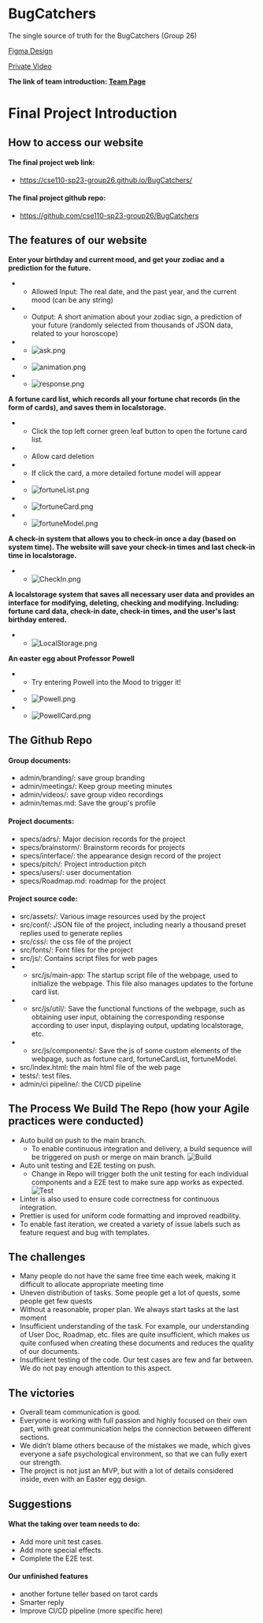 # BugCatchers

The single source of truth for the BugCatchers (Group 26)

[Figma Design](https://www.figma.com/file/WOioqNs8ss0M2m7pKVkoD7/Website-Design)

[Private Video](https://youtu.be/jjGzjkZ-KXE)

**The link of team introduction: [Team Page](https://github.com/cse110-sp23-group26/BugCatchers/blob/main/admin/team.md)**

# Final Project Introduction

## How to access our website
#### The final project web link:
- https://cse110-sp23-group26.github.io/BugCatchers/

#### The final project github repo:
- https://github.com/cse110-sp23-group26/BugCatchers

## The features of our website
**Enter your birthday and current mood, and get your zodiac and a prediction for the future.**
- - Allowed Input:  The real date, and the past year, and the current mood (can be any string)
- - Output: A short animation about your zodiac sign, a prediction of your future (randomly selected from thousands of JSON data, related to your horoscope)
- - ![ask.png](https://img1.imgtp.com/2023/06/14/ZbFS1zkg.png)
- - ![animation.png](https://img1.imgtp.com/2023/06/14/yYfD1v7X.png)
- - ![response.png](https://img1.imgtp.com/2023/06/14/dNFmhmSB.png)


**A fortune card list, which records all your fortune chat records (in the form of cards), and saves them in localstorage.**
- - Click the top left corner green leaf button to open the fortune card list.
- - Allow card deletion
- - If click the card, a more detailed fortune model will appear
- - ![fortuneList.png](https://img1.imgtp.com/2023/06/14/Q3IVerH9.png)
- - ![fortuneCard.png](https://img1.imgtp.com/2023/06/14/fQvgCeBh.png)
- - ![fortuneModel.png](https://img1.imgtp.com/2023/06/14/NMcJA79C.png)


**A check-in system that allows you to check-in once a day (based on system time). The website will save your check-in times and last check-in time in localstorage.**
- - ![CheckIn.png](https://img1.imgtp.com/2023/06/14/GGTx8j0f.png)


**A localstorage system that saves all necessary user data and provides an interface for modifying, deleting, checking and modifying. Including: fortune card data, check-in date, check-in times, and the user's last birthday entered.**
- - ![LocalStorage.png](https://img1.imgtp.com/2023/06/14/N3VwmykU.png)


**An easter egg about Professor Powell**
- - Try entering Powell into the Mood to trigger it!
- - ![Powell.png](https://img1.imgtp.com/2023/06/14/fmZpCR1v.png)
- - ![PowellCard.png](https://img1.imgtp.com/2023/06/14/f4xvzX98.png)


## The Github Repo

#### Group documents:
- admin/branding/: save group branding
- admin/meetings/: Keep group meeting minutes
- admin/videos/: save group video recordings
- admin/temas.md: Save the group's profile

#### Project documents:
- specs/adrs/: Major decision records for the project
- specs/brainstorm/: Brainstorm records for projects
- specs/interface/: the appearance design record of the project
- specs/pitch/: Project introduction pitch
- specs/users/: user documentation
- specs/Roadmap.md: roadmap for the project

#### Project source code:
- src/assets/: Various image resources used by the project
- src/conf/: JSON file of the project, including nearly a thousand preset replies used to generate replies
- src/css/: the css file of the project
- src/fonts/: Font files for the project
- src/js/: Contains script files for web pages
- - src/js/main-app: The startup script file of the webpage, used to initialize the webpage. This file also manages updates to the fortune card list.
- - src/js/util/: Save the functional functions of the webpage, such as obtaining user input, obtaining the corresponding response according to user input, displaying output, updating localstorage, etc.
- - src/js/components/: Save the js of some custom elements of the webpage, such as fortune card, fortuneCardList, fortuneModel.
- src/index.html: the main html file of the web page
- tests/: test files.
- admin/ci pipeline/: the CI/CD pipeline


## The Process We Build The Repo (how your Agile practices were conducted)
- Auto build on push to the main branch.
  - To enable continuous integration and delivery, a build sequence will be triggered on push or merge on main branch.
  ![Build](build.PNG)
- Auto unit testing and E2E testing on push.
  - Change in Repo will trigger both the unit testing for each individual components and a E2E test to make sure app works as expected.
    ![Test](test.PNG)
- Linter is also used to ensure code correctness for continuous integration.
- Prettier is used for uniform code formatting and improved readbility.
- To enable fast iteration, we created a variety of issue labels such as feature request and bug with templates.


## The challenges
- Many people do not have the same free time each week, making it difficult to allocate appropriate meeting time
- Uneven distribution of tasks. Some people get a lot of quests, some people get few quests
- Without a reasonable, proper plan. We always start tasks at the last moment
- Insufficient understanding of the task. For example, our understanding of User Doc, Roadmap, etc. files are quite insufficient, which makes us quite confused when creating these documents and reduces the quality of our documents.
- Insufficient testing of the code. Our test cases are few and far between. We do not pay enough attention to this aspect.

## The victories
- Overall team communication is good.
- Everyone is working with full passion and highly focused on their own part, with great communication helps the connection between different sections.
- We didn’t blame others because of the mistakes we made, which gives everyone a safe psychological environment, so that we can fully exert our strength.
- The project is not just an MVP, but with a lot of details considered inside, even with an Easter egg design.


## Suggestions
#### What the taking over team needs to do:
- Add more unit test cases.
- Add more special effects.
- Complete the E2E test.

#### Our unfinished features
- another fortune teller based on tarot cards
- Smarter reply
- Improve CI/CD pipeline (more specific here)

